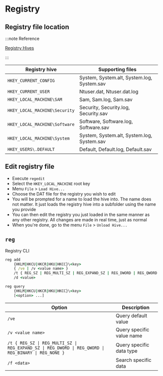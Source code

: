 # Registry

## Registry file location

:::note Reference

[Registry Hives](https://docs.microsoft.com/en-us/windows/win32/sysinfo/registry-hives)

:::

| Registry hive | Supporting files |
| - | - |
| `HKEY_CURRENT_CONFIG` | System, System.alt, System.log, System.sav |
| `HKEY_CURRENT_USER` | Ntuser.dat, Ntuser.dat.log |
| `HKEY_LOCAL_MACHINE\SAM` | Sam, Sam.log, Sam.sav |
| `HKEY_LOCAL_MACHINE\Security` | Security, Security.log, Security.sav |
| `HKEY_LOCAL_MACHINE\Software` | Software, Software.log, Software.sav |
| `HKEY_LOCAL_MACHINE\System` | System, System.alt, System.log, System.sav |
| `HKEY_USERS\.DEFAULT` | Default, Default.log, Default.sav |

## Edit registry file

- Execute `regedit`
- Select the `HKEY_LOCAL_MACHINE` root key
- Menu `File` > `Load Hive...`
- Choose the DAT file for the registry you wish to edit
- You will be prompted for a name to load the hive into. The name does not matter. It just loads the registry hive into a subfolder using the name you provide
- You can then edit the registry you just loaded in the same manner as any other registry. All changes are made in real time, just as normal
- When you're done, go to the menu `File` > `Unload Hive...`

## `reg`

Registry CLI

```cmd
reg add
    {HKLM|HKCU|HKCR|HKU|HKCC}\<key>
    { /ve | /v <value name> }
    /t { REG_SZ | REG_MULTI_SZ | REG_EXPAND_SZ | REG_DWORD | REG_QWORD | REG_BINARY | REG_NONE }
    /d <value>
```

```cmd
reg query
    {HKLM|HKCU|HKCR|HKU|HKCC}\<key>
    [<option> ...]
```

| Option | Description |
| - | - |
| `/ve ` | Query default value |
| `/v <value name>` | Query specific value name |
| `/t { REG_SZ \| REG_MULTI_SZ \| REG_EXPAND_SZ \| REG_DWORD \| REG_QWORD \| REG_BINARY \| REG_NONE }` | Query specific data type |
| `/f <data>` | Search specific data |
